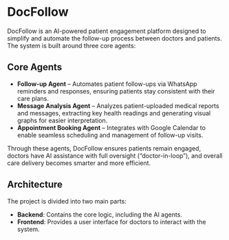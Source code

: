 # DocFollow

DocFollow is an AI-powered patient engagement platform designed to simplify and automate the follow-up process between doctors and patients. The system is built around three core agents:

## Core Agents

-   **Follow-up Agent** – Automates patient follow-ups via WhatsApp reminders and responses, ensuring patients stay consistent with their care plans.
-   **Message Analysis Agent** – Analyzes patient-uploaded medical reports and messages, extracting key health readings and generating visual graphs for easier interpretation.
-   **Appointment Booking Agent** – Integrates with Google Calendar to enable seamless scheduling and management of follow-up visits.

Through these agents, DocFollow ensures patients remain engaged, doctors have AI assistance with full oversight (“doctor-in-loop”), and overall care delivery becomes smarter and more efficient.

## Architecture

The project is divided into two main parts:

-   **Backend**: Contains the core logic, including the AI agents.
-   **Frontend**: Provides a user interface for doctors to interact with the system.
